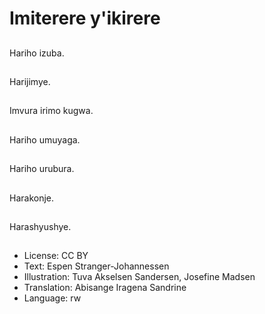 # Imiterere y'ikirere

##
Hariho izuba.

##
Harijimye.

##
Imvura irimo kugwa.

##
Hariho umuyaga.

##
Hariho urubura.

##
Harakonje.

##
Harashyushye.

##
* License: CC BY
* Text: Espen Stranger-Johannessen
* Illustration: Tuva Akselsen Sandersen, Josefine Madsen
* Translation: Abisange Iragena Sandrine
* Language: rw
